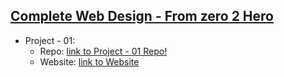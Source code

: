 [Complete Web Design - From zero 2 Hero](https://github.com/siddiquinoor/courses-complete-web-design-from-zero-2-hero)
--------------------------------------
- Project - 01: 
  - Repo: [link to Project - 01 Repo!](https://github.com/siddiquinoor/courses-complete-web-design-project-01)
  - Website: [link to Website](https://siddiquinoor.github.io/courses-complete-web-design-project-01)
